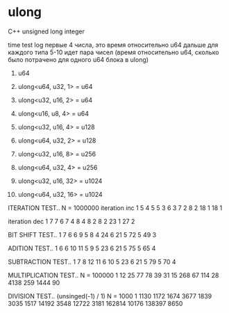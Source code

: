 # ulong
 C++ unsigned long integer


time test log
первые 4 числа, это время относительно u64
дальше для каждого типа 5-10 идет пара чисел (время относительно u64, сколько было потрачено для одного u64 блока в ulong)

1) u64
2) ulong<u64, u32, 1> = u64
3) ulong<u32, u16, 2> = u64
4) ulong<u16, u8,  4> = u64

5) ulong<u32, u16, 4> = u128
6) ulong<u64, u32, 2> = u128

7) ulong<u32, u16, 8> = u256
8) ulong<u64, u32, 4> = u256

9) ulong<u32, u16, 32> = u1024
10) ulong<u64, u32, 16> = u1024

ITERATION TEST..
N = 1000000
iteration inc
1 5 4 5
5 3
6 3
7 2
8 2
18 1
18 1

iteration dec
1 7 7 6
7 4
8 4
8 2
8 2
23 1
27 2

BIT SHIFT TEST..
1 7 6 6
9 5
8 4
24 6
21 5
72 5
49 3

ADITION TEST..
1 6 6 10
11 5
9 5
23 6
21 5
75 5
65 4

SUBTRACTION TEST..
1 7 8 12
11 6
10 5
23 6
21 5
79 5
70 4

MULTIPLICATION TEST..
N = 100000
1 12 25 77
78 39
31 15
268 67
114 28
4138 259
1444 90

DIVISION TEST.. (unsinged(-1) / 1)
N = 1000
1 1130 1172 1674
3677 1839
3035 1517
14192 3548
12722 3181
162814 10176
138397 8650
